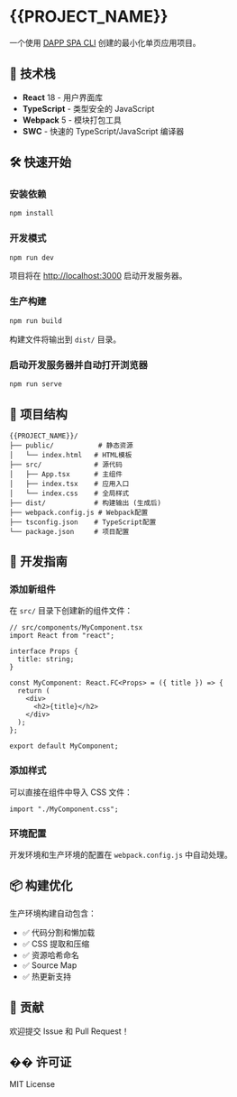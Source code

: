 # {{PROJECT_NAME}}

一个使用 [DAPP SPA CLI](https://github.com/your-username/dapp-spa-cli) 创建的最小化单页应用项目。

## 🚀 技术栈

- **React** 18 - 用户界面库
- **TypeScript** - 类型安全的 JavaScript
- **Webpack** 5 - 模块打包工具
- **SWC** - 快速的 TypeScript/JavaScript 编译器

## 🛠️ 快速开始

### 安装依赖

```bash
npm install
```

### 开发模式

```bash
npm run dev
```

项目将在 [http://localhost:3000](http://localhost:3000) 启动开发服务器。

### 生产构建

```bash
npm run build
```

构建文件将输出到 `dist/` 目录。

### 启动开发服务器并自动打开浏览器

```bash
npm run serve
```

## 📁 项目结构

```
{{PROJECT_NAME}}/
├── public/           # 静态资源
│   └── index.html   # HTML模板
├── src/             # 源代码
│   ├── App.tsx      # 主组件
│   ├── index.tsx    # 应用入口
│   └── index.css    # 全局样式
├── dist/            # 构建输出 (生成后)
├── webpack.config.js # Webpack配置
├── tsconfig.json    # TypeScript配置
└── package.json     # 项目配置
```

## 🎯 开发指南

### 添加新组件

在 `src/` 目录下创建新的组件文件：

```tsx
// src/components/MyComponent.tsx
import React from "react";

interface Props {
  title: string;
}

const MyComponent: React.FC<Props> = ({ title }) => {
  return (
    <div>
      <h2>{title}</h2>
    </div>
  );
};

export default MyComponent;
```

### 添加样式

可以直接在组件中导入 CSS 文件：

```tsx
import "./MyComponent.css";
```

### 环境配置

开发环境和生产环境的配置在 `webpack.config.js` 中自动处理。

## 📦 构建优化

生产环境构建自动包含：

- ✅ 代码分割和懒加载
- ✅ CSS 提取和压缩
- ✅ 资源哈希命名
- ✅ Source Map
- ✅ 热更新支持

## 🤝 贡献

欢迎提交 Issue 和 Pull Request！

## �� 许可证

MIT License
